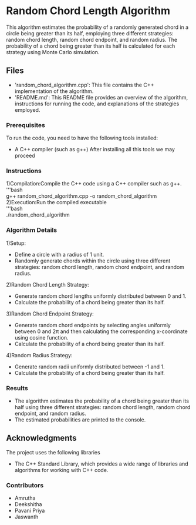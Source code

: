 # Random Chord Length Algorithm

This algorithm estimates the probability of a randomly generated chord in a circle being greater than its half, employing three different strategies: random chord length, random chord endpoint, and random radius. The probability of a chord being greater than its half is calculated for each strategy using Monte Carlo simulation.

## Files

* 'random_chord_algorithm.cpp': This file contains the C++ implementation of the algorithm.                                                                  
* 'README.md': This README file provides an overview of the algorithm, instructions for running the code, and explanations of the strategies employed.

### Prerequisites

To run the code, you need to have the following tools installed:

* A C++ compiler (such as g++)
  After installing all this tools we may proceed

### Instructions
1)Compilation:Compile the C++ code using a C++ compiler such as g++.                                                                                         
     '''bash      
             g++ random_chord_algorithm.cpp -o random_chord_algorithm                                                                                         
2)Execution:Run the compiled executable    
      '''bash    
            ./random_chord_algorithm
            
### Algorithm Details
1)Setup:
* Define a circle with a radius of 1 unit.
* Randomly generate chords within the circle using three different strategies: random chord length, random chord endpoint, and random radius.

2)Random Chord Length Strategy:

* Generate random chord lengths uniformly distributed between 0 and 1.
* Calculate the probability of a chord being greater than its half.
                                                                                         
3)Random Chord Endpoint Strategy:

* Generate random chord endpoints by selecting angles uniformly between 0 and 2π and then calculating the corresponding x-coordinate using cosine function.
* Calculate the probability of a chord being greater than its half.
                                                     
4)Random Radius Strategy:

* Generate random radii uniformly distributed between -1 and 1.
* Calculate the probability of a chord being greater than its half.

### Results

* The algorithm estimates the probability of a chord being greater than its half using three different strategies: random chord length, random chord endpoint, and random radius.
* The estimated probabilities are printed to the console.
     
## Acknowledgments
The project uses the following libraries
* The C++ Standard Library, which provides a wide range of libraries and algorithms for working with C++ code.

### Contributors
* Amrutha
* Deekshitha
* Pavani Priya
* Jaswanth


